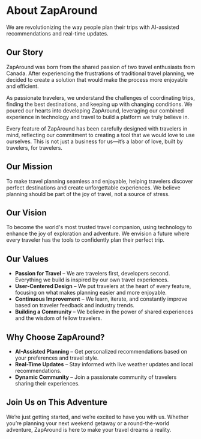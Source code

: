 # About ZapAround

We are revolutionizing the way people plan their trips with AI-assisted recommendations and real-time updates.

## Our Story

ZapAround was born from the shared passion of two travel enthusiasts from Canada. After experiencing the frustrations of traditional travel planning, we decided to create a solution that would make the process more enjoyable and efficient.

As passionate travelers, we understand the challenges of coordinating trips, finding the best destinations, and keeping up with changing conditions. We poured our hearts into developing ZapAround, leveraging our combined experience in technology and travel to build a platform we truly believe in.

Every feature of ZapAround has been carefully designed with travelers in mind, reflecting our commitment to creating a tool that we would love to use ourselves. This is not just a business for us—it’s a labor of love, built by travelers, for travelers.

## Our Mission

To make travel planning seamless and enjoyable, helping travelers discover perfect destinations and create unforgettable experiences. We believe planning should be part of the joy of travel, not a source of stress.

## Our Vision

To become the world's most trusted travel companion, using technology to enhance the joy of exploration and adventure. We envision a future where every traveler has the tools to confidently plan their perfect trip.

## Our Values

- **Passion for Travel** – We are travelers first, developers second. Everything we build is inspired by our own travel experiences.
- **User-Centered Design** – We put travelers at the heart of every feature, focusing on what makes planning easier and more enjoyable.
- **Continuous Improvement** – We learn, iterate, and constantly improve based on traveler feedback and industry trends.
- **Building a Community** – We believe in the power of shared experiences and the wisdom of fellow travelers.

## Why Choose ZapAround?

- **AI-Assisted Planning** – Get personalized recommendations based on your preferences and travel style.
- **Real-Time Updates** – Stay informed with live weather updates and local recommendations.
- **Dynamic Community** – Join a passionate community of travelers sharing their experiences.

## Join Us on This Adventure

We’re just getting started, and we’re excited to have you with us. Whether you’re planning your next weekend getaway or a round-the-world adventure, ZapAround is here to make your travel dreams a reality.
